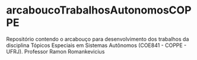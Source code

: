 # arcaboucoTrabalhosAutonomosCOPPE
Repositório contendo o arcabouço para desenvolvimento dos trabalhos da disciplina Tópicos Especiais em Sistemas Autônomos (COE841 - COPPE - UFRJ). Professor Ramon Romankevicius
